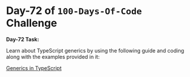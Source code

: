  # Day-72 of `100-Days-Of-Code` Challenge

**Day-72 Task:**

Learn about TypeScript generics by using the following guide and coding along with the examples provided in it:

[Generics in TypeScript](./TS-Generics/README.md)